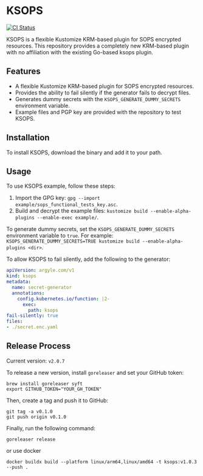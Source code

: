 # KSOPS

[![CI Status](https://github.com/argyle-engineering/ksops/actions/workflows/ci.yaml/badge.svg)](https://github.com/argyle-engineering/ksops/actions/workflows/ci.yaml)

KSOPS is a flexible Kustomize KRM-based plugin for SOPS encrypted resources. This repository provides a completely new KRM-based plugin with no affiliation with the existing Go-based ksops plugin.

## Features

- A flexible Kustomize KRM-based plugin for SOPS encrypted resources.
- Provides the ability to fail silently if the generator fails to decrypt files.
- Generates dummy secrets with the `KSOPS_GENERATE_DUMMY_SECRETS` environment variable.
- Example files and PGP key are provided with the repository to test KSOPS.

## Installation

To install KSOPS, download the binary and add it to your path.

## Usage

To use KSOPS example, follow these steps:

1. Import the GPG key: `gpg --import example/sops_functional_tests_key.asc`.
2. Build and decrypt the example files: `kustomize build --enable-alpha-plugins --enable-exec example/`.

To generate dummy secrets, set the `KSOPS_GENERATE_DUMMY_SECRETS` environment variable to `true`. For example: `KSOPS_GENERATE_DUMMY_SECRETS=TRUE kustomize build --enable-alpha-plugins <dir>`.

To allow KSOPS to fail silently, add the following to the generator:

```yaml
apiVersion: argyle.com/v1
kind: ksops
metadata:
  name: secret-generator
  annotations:
    config.kubernetes.io/function: |2-
      exec:
        path: ksops  
fail-silently: true
files:
- ./secret.enc.yaml
```

## Release Process

Current version: `v2.0.7`

To release a new version, install `goreleaser` and set your GitHub token:

```shell
brew install goreleaser syft 
export GITHUB_TOKEN="YOUR_GH_TOKEN"
```

Then, create a tag and push it to GitHub:

```shell
git tag -a v0.1.0
git push origin v0.1.0
```

Finally, run the following command:

```shell
goreleaser release
```

or use docker 

```shell
docker buildx build --platform linux/arm64,linux/amd64 -t ksops:v1.0.3 --push .
```


